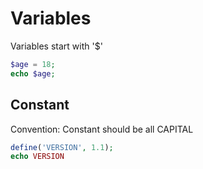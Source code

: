 # Variables

Variables start with '$'


```php
$age = 18;
echo $age;
```


## Constant
Convention: Constant should be all CAPITAL
```php
define('VERSION', 1.1);
echo VERSION

```